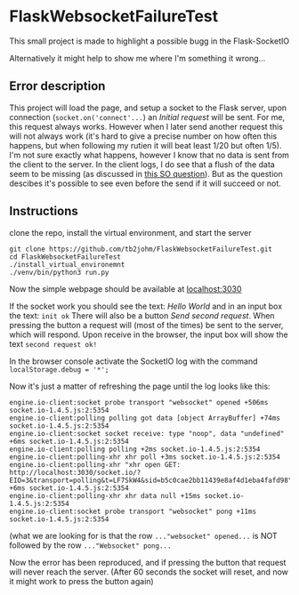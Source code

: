 # FlaskWebsocketFailureTest

This small project is made to highlight a possible bugg in the Flask-SocketIO

Alternatively it might help to show me where I'm something it wrong...

## Error description

This project will load the page, and setup a socket to the Flask server, upon connection (`socket.on('connect'...`) an *Initial request* will be sent. For me, this request always works. However when I later send another request this will not always work (it's hard to give a precise number on how often this happens, but when following my rutien it will beat least 1/20 but often 1/5).
I'm not sure exactly what happens, however I know that no data is sent from the client to the server. In the client logs, I do see that a flush of the data seem to be missing (as discussed in [this SO question](http://stackoverflow.com/questions/36037064/socket-io-client-doesnt-flush)). But as the question descibes it's possible to see even before the send if it will succeed or not.

## Instructions

clone the repo, install the virtual environment, and start the server
```
git clone https://github.com/tb2johm/FlaskWebsocketFailureTest.git
cd FlaskWebsocketFailureTest
./install_virtual_environemnt
./venv/bin/python3 run.py
```

Now the simple webpage should be available at [localhost:3030](http://localhost:3030)

If the socket work you should see the text: *Hello World* and in an input box the text: `init ok`
There will also be a button *Send second request*. When pressing the button a request will (most of the times) be sent to the server, which will respond. Upon receive in the browser, the input box will show the text `second request ok!`

In the browser console activate the SocketIO log with the command `localStorage.debug = '*';`

Now it's just a matter of refreshing the page until the log looks like this:
```
engine.io-client:socket probe transport "websocket" opened +506ms socket.io-1.4.5.js:2:5354
engine.io-client:polling polling got data [object ArrayBuffer] +74ms socket.io-1.4.5.js:2:5354
engine.io-client:socket socket receive: type "noop", data "undefined" +6ms socket.io-1.4.5.js:2:5354
engine.io-client:polling polling +2ms socket.io-1.4.5.js:2:5354
engine.io-client:polling-xhr xhr poll +3ms socket.io-1.4.5.js:2:5354
engine.io-client:polling-xhr "xhr open GET: http://localhost:3030/socket.io/?EIO=3&transport=polling&t=LF7SkW4&sid=b5c0cae2bb11439e8af4d1eba4fafd98" +6ms socket.io-1.4.5.js:2:5354
engine.io-client:polling-xhr xhr data null +15ms socket.io-1.4.5.js:2:5354
engine.io-client:socket probe transport "websocket" pong +11ms socket.io-1.4.5.js:2:5354
```

(what we are looking for is that the row `..."websocket" opened...` is NOT followed by the row `..."Websocket" pong...`

Now the error has been reproduced, and if pressing the button that request will never reach the server. (After 60 seconds the socket will reset, and now it might work to press the button again)
